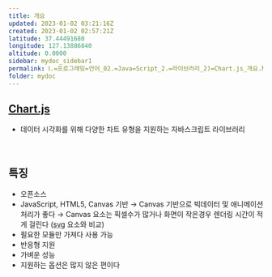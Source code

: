 ```yaml
---
title: 개요
updated: 2023-01-02 03:21:16Z
created: 2023-01-02 02:57:21Z
latitude: 37.44491680
longitude: 127.13886840
altitude: 0.0000
sidebar: mydoc_sidebar1
permalink: Ⅰ.=프로그래밍=언어_02.=Java=Script_2.=라이브러리_2)=Chart.js_개요.html
folder: mydoc
---
```


## [Chart.js](https://www.chartjs.org/)
- 데이터 시각화를 위해 다양한 차트 유형을 지원하는 자바스크립트 라이브러리
<br>

## 특징
- 오픈소스
- JavaScript, HTML5, Canvas 기반
  → Canvas 기반으로 빅데이터 및 애니메이션 처리가 좋다
  → Canvas 요소는 픽셀수가 많거나 화면이 작은경우 렌더링 시간이 적게 걸린다 (<abbr title="Scalable Vector Graphics">svg</abbr> 요소와 비교)
- 필요한 모듈만 가져다 사용 가능
- 반응형 지원
- 가벼운 성능
- 지원하는 옵션은 많지 않은 편이다

